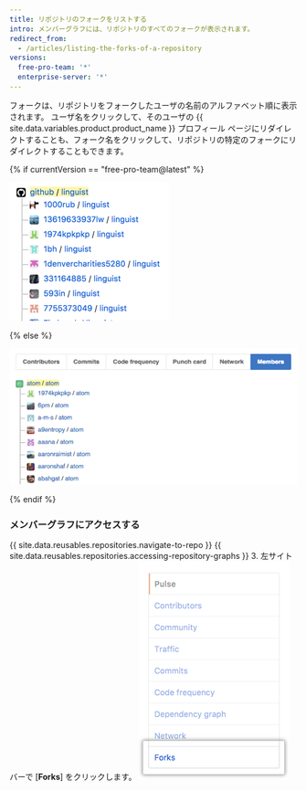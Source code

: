 ```yaml
---
title: リポジトリのフォークをリストする
intro: メンバーグラフには、リポジトリのすべてのフォークが表示されます。
redirect_from:
  - /articles/listing-the-forks-of-a-repository
versions:
  free-pro-team: '*'
  enterprise-server: '*'
---
```


フォークは、リポジトリをフォークしたユーザの名前のアルファベット順に表示されます。 ユーザ名をクリックして、そのユーザの {{ site.data.variables.product.product_name }} プロフィール ページにリダイレクトすることも、フォーク名をクリックして、リポジトリの特定のフォークにリダイレクトすることもできます。

{% if currentVersion == "free-pro-team@latest" %}

![リポジトリ メンバーグラフ](/assets/images/help/graphs/repo_forks_graph_dotcom.png)

{% else %}

![リポジトリ メンバーグラフ](/assets/images/help/graphs/repo_members_graph.png)

{% endif %}

### メンバーグラフにアクセスする

{{ site.data.reusables.repositories.navigate-to-repo }}
{{ site.data.reusables.repositories.accessing-repository-graphs }}
3. 左サイトバーで [**Forks**] をクリックします。 ![[Forks] タブ](/assets/images/help/graphs/graphs-sidebar-forks-tab.png)
